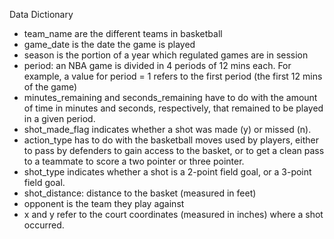 Data Dictionary

* team_name are the different teams in basketball
* game_date is the date the game is played
* season is the portion of a year which regulated games are in session
* period: an NBA game is divided in 4 periods of 12 mins each. For example, a value for period = 1 refers to the first period (the first 12 mins of the game)
* minutes_remaining and seconds_remaining have to do with the amount of time in minutes and seconds, respectively, that remained to be played in a given period.
* shot_made_flag indicates whether a shot was made (y) or missed (n).
* action_type has to do with the basketball moves used by players, either to pass by defenders to gain access to the basket, or to get a clean pass to a teammate to score a two pointer or three pointer.
* shot_type indicates whether a shot is a 2-point field goal, or a 3-point field goal.
* shot_distance: distance to the basket (measured in feet)
* opponent is the team they play against
* x and y refer to the court coordinates (measured in inches) where a shot occurred.

